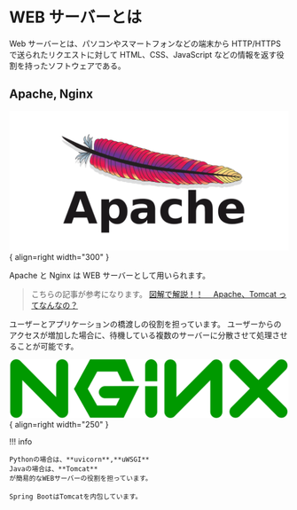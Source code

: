 # WEB サーバーとは

Web サーバーとは、パソコンやスマートフォンなどの端末から HTTP/HTTPS で送られたリクエストに対して HTML、CSS、JavaScript などの情報を返す役割を持ったソフトウェアである。

## Apache, Nginx

![](../../assets/images/apache_logo_icon_168630.png){ align=right width="300" }

Apache と Nginx は WEB サーバーとして用いられます。

> こちらの記事が参考になります。
> [図解で解説！！　 Apache、Tomcat ってなんなの？](https://qiita.com/tanayasu1228/items/11e22a18dbfa796745b5)

ユーザーとアプリケーションの橋渡しの役割を担っています。
ユーザーからのアクセスが増加した場合に、待機している複数のサーバーに分散させて処理させることが可能です。

![](../../assets/images/Nginx_logo.svg.png){ align=right width="250" }

!!! info

    Pythonの場合は、**uvicorn**,**uWSGI**
    Javaの場合は、**Tomcat**
    が簡易的なWEBサーバーの役割を担っています。

    Spring BootはTomcatを内包しています。

